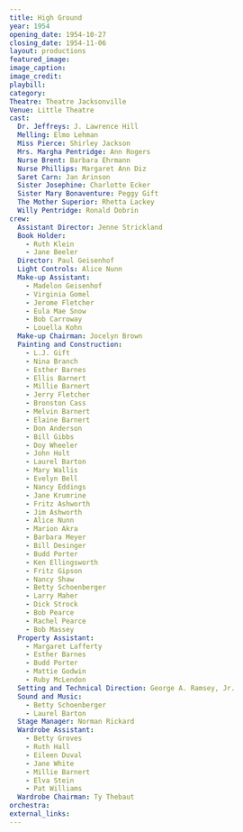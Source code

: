 ```yaml
---
title: High Ground
year: 1954
opening_date: 1954-10-27
closing_date: 1954-11-06
layout: productions
featured_image: 
image_caption:
image_credit:
playbill: 
category: 
Theatre: Theatre Jacksonville
Venue: Little Theatre
cast:
  Dr. Jeffreys: J. Lawrence Hill
  Melling: Elmo Lehman
  Miss Pierce: Shirley Jackson
  Mrs. Margha Pentridge: Ann Rogers
  Nurse Brent: Barbara Ehrmann
  Nurse Phillips: Margaret Ann Diz
  Saret Carn: Jan Arinson
  Sister Josephine: Charlotte Ecker
  Sister Mary Bonaventure: Peggy Gift
  The Mother Superior: Rhetta Lackey
  Willy Pentridge: Ronald Dobrin
crew:
  Assistant Director: Jenne Strickland
  Book Holder:
    - Ruth Klein
    - Jane Beeler
  Director: Paul Geisenhof
  Light Controls: Alice Nunn
  Make-up Assistant:
    - Madelon Geisenhof
    - Virginia Gomel
    - Jerome Fletcher
    - Eula Mae Snow
    - Bob Carroway
    - Louella Kohn
  Make-up Chairman: Jocelyn Brown
  Painting and Construction:
    - L.J. Gift
    - Nina Branch
    - Esther Barnes
    - Ellis Barnert
    - Millie Barnert
    - Jerry Fletcher
    - Bronston Cass
    - Melvin Barnert
    - Elaine Barnert
    - Don Anderson
    - Bill Gibbs
    - Doy Wheeler
    - John Holt
    - Laurel Barton
    - Mary Wallis
    - Evelyn Bell
    - Nancy Eddings
    - Jane Krumrine
    - Fritz Ashworth
    - Jim Ashworth
    - Alice Nunn
    - Marion Akra
    - Barbara Meyer
    - Bill Desinger
    - Budd Porter
    - Ken Ellingsworth
    - Fritz Gipson
    - Nancy Shaw
    - Betty Schoenberger
    - Larry Maher
    - Dick Strock
    - Bob Pearce
    - Rachel Pearce
    - Bob Massey
  Property Assistant:
    - Margaret Lafferty
    - Esther Barnes
    - Budd Porter
    - Mattie Godwin
    - Ruby McLendon
  Setting and Technical Direction: George A. Ramsey, Jr.
  Sound and Music:
    - Betty Schoenberger
    - Laurel Barton
  Stage Manager: Norman Rickard
  Wardrobe Assistant:
    - Betty Groves
    - Ruth Hall
    - Eileen Duval
    - Jane White
    - Millie Barnert
    - Elva Stein
    - Pat Williams
  Wardrobe Chairman: Ty Thebaut
orchestra:
external_links:
---
```


